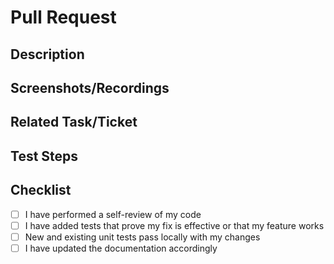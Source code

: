 # Pull Request

## Description

<!--
Provide a clear and concise description of what this PR accomplishes.
- What changes were made and why?
- What problem does this solve?
- Include any important design decisions or trade-offs you made
-->

## Screenshots/Recordings

<!-- If applicable, add screenshots or recordings to help explain your changes -->

## Related Task/Ticket

<!--
Link to the related issue, ticket, or task.
Example formats:
- Fixes #123
- Relates to #456
- Implements JIRA-789
-->

## Test Steps

<!--
Provide detailed steps to test your changes. This helps reviewers verify your work.
Example:
1. Go to '...'
2. Click on '....'
3. Scroll down to '....'
4. Verify that '....' appears
-->

## Checklist

- [ ] I have performed a self-review of my code
- [ ] I have added tests that prove my fix is effective or that my feature works
- [ ] New and existing unit tests pass locally with my changes
- [ ] I have updated the documentation accordingly
